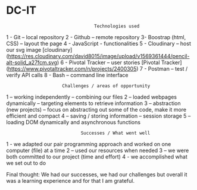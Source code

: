 # DC-IT











                                     Technologies used
1 - Git – local repository
2 - Github – remote repository
3- Boostrap (html, CSS) – layout the page
4 - JavaScript - functionalities
5 - Cloudinary – host our svg image
[cloudinary] (https://res.cloudinary.com/david8015/image/upload/v1569361444/pencil-alt-solid_a27fcm.svg)
6 - Pivotal Tracker – user stories
[Pivotal Tracker] (https://www.pivotaltracker.com/n/projects/2400305)
7 - Postman – test / verify API calls
8 - Bash – command line interface



                         Challenges / areas of opportunity 

1 – working independently – combining our files
2 – loaded webpages dynamically – targeting elements to retrieve information
3 – abstraction (new projects) – focus on abstracting out some of the code, make it more efficient and compact
4 – saving / storing information – session storage
5 – loading DOM dynamically and asynchronous functions 


                          
                                Successes / What went well 

1 - we adapted our pair programming approach and worked on one computer (file) at a time
2 – used our resources when needed
3 – we were both committed to our project (time and effort)
4 - we accomplished what we set out to do


Final thought:
We had our successes, we had our challenges but overall it was a learning experience and for that I am grateful.


